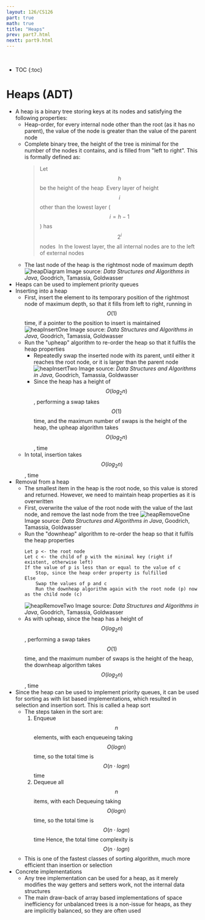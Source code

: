 ```yaml
---
layout: 126/CS126
part: true
math: true
title: "Heaps"
prev: part7.html
nextt: part9.html
---
```


<br/>

* TOC
{:toc}

# Heaps (ADT)
- A heap is a binary tree storing keys at its nodes and satisfying the following properties:
  - Heap-order, for every internal node other than the root (as it has no parent), the value of the node is greater than the value of the parent node
  - Complete binary tree, the height of the tree is minimal for the number of the nodes it contains, and is filled from "left to right". This is formally defined as:
    > Let $$h$$ be the height of the heap
    > ​	Every layer of height $$i$$ other than the lowest layer ($$i = h-1$$) has $$2^i$$ nodes
    > ​	In the lowest layer, the all internal nodes are to the left of external nodes
  - The last node of the heap is the rightmost node of maximum depth
  ![heapDiagram](C:\Users\egood\Desktop\dcs-notes.github.io\cs126\images\heapDiagram.png)
  Image source: *Data Structures and Algorithms in Java*, Goodrich, Tamassia, Goldwasser
- Heaps can be used to implement priority queues
- Inserting into a heap
  - First, insert the element to its temporary position of the rightmost node of maximum depth, so that it fills from left to right, running in $$O(1)$$ time, if a pointer to the position to insert is maintained
    ![heapInsertOne](C:\Users\egood\Desktop\dcs-notes.github.io\cs126\images\heapInsertOne.png)
    Image source: *Data Structures and Algorithms in Java*, Goodrich, Tamassia, Goldwasser
  - Run the "upheap" algorithm to re-order the heap so that it fulfils the heap properties
    - Repeatedly swap the inserted node with its parent, until either it reaches the root node, or it is larger than the parent node
    ![heapInsertTwo](C:\Users\egood\Desktop\dcs-notes.github.io\cs126\images\heapInsertTwo.png)
    Image source: *Data Structures and Algorithms in Java*, Goodrich, Tamassia, Goldwasser
    - Since the heap has a height of $$O(log_2 n)$$, performing a swap takes $$O(1)$$ time, and the maximum number of swaps is the height of the heap, the upheap algorithm takes $$O(log_2 n)$$, time
  - In total, insertion takes $$O(log_2 n)$$, time
- Removal from a heap
  - The smallest item in the heap is the root node, so this value is stored and returned. However, we need to maintain heap properties as it is overwritten
  - First, overwrite the value of the root node with the value of the last node, and remove the last node from the tree
    ![heapRemoveOne](C:\Users\egood\Desktop\dcs-notes.github.io\cs126\images\heapRemoveOne.png)
    Image source: *Data Structures and Algorithms in Java*, Goodrich, Tamassia, Goldwasser
  - Run the "downheap" algorithm to re-order the heap so that it fulfils the heap properties
    ```
    Let p <- the root node
    Let c <- the child of p with the minimal key (right if existent, otherwise left)
    If the value of p is less than or equal to the value of c
    	Stop, since the heap order property is fulfilled
    Else
    	Swap the values of p and c
    	Run the downheap algorithm again with the root node (p) now as the child node (c)
    ```
    ![heapRemoveTwo](C:\Users\egood\Desktop\dcs-notes.github.io\cs126\images\heapRemoveTwo.png)
    Image source: *Data Structures and Algorithms in Java*, Goodrich, Tamassia, Goldwasser
  - As with upheap, since the heap has a height of $$O(log_2 n)$$, performing a swap takes $$O(1)$$ time, and the maximum number of swaps is the height of the heap, the downheap algorithm takes $$O(log_2 n)$$, time
- Since the heap can be used to implement priority queues, it can be used for sorting as with list based implementations, which resulted in selection and insertion sort. This is called a heap sort
  - The steps taken in the sort are:
    1. Enqueue $$n$$ elements, with each enqueueing taking $$O(log n)$$ time, so the total time is $$O(n \cdot log n)$$ time
    2. Dequeue all $$n$$ items, with each Dequeuing taking $$O(log n)$$ time, so the total time is $$O(n \cdot log n)$$ time
    Hence, the total time complexity is $$O(n \cdot log n)$$ 
  - This is one of the fastest classes of sorting algorithm, much more efficient than insertion or selection
- Concrete implementations
  - Any tree implementation can be used for a heap, as it merely modifies the way getters and setters work, not the internal data structures
  - The main draw-back of array based implementations of space inefficiency for unbalanced trees is a non-issue for heaps, as they are implicitly balanced, so they are often used
